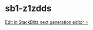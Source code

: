 # sb1-z1zdds

[Edit in StackBlitz next generation editor ⚡️](https://stackblitz.com/~/github.com/Klippa100/sb1-z1zdds)